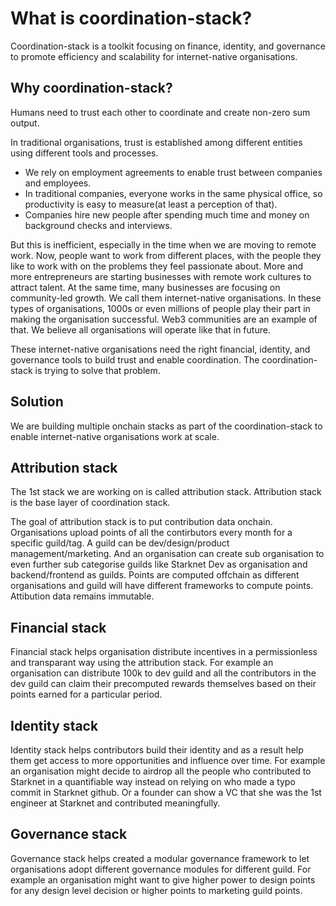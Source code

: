 # What is coordination-stack?

Coordination-stack is a toolkit focusing on finance, identity, and governance to promote efficiency and scalability for internet-native organisations.

## Why coordination-stack?

Humans need to trust each other to coordinate and create non-zero sum output.&#x20;

In traditional organisations, trust is established among different entities using different tools and processes.

* We rely on employment agreements to enable trust between companies and employees.&#x20;
* In traditional companies, everyone works in the same physical office, so productivity is easy to measure(at least a perception of that).
* Companies hire new people after spending much time and money on background checks and interviews.

But this is inefficient, especially in the time when we are moving to remote work. Now, people want to work from different places, with the people they like to work with on the problems they feel passionate about. More and more entrepreneurs are starting businesses with remote work cultures to attract talent. At the same time, many businesses are focusing on community-led growth. We call them internet-native organisations. In these types of organisations, 1000s or even millions of people play their part in making the organisation successful. Web3 communities are an example of that. We believe all organisations will operate like that in future.&#x20;

These internet-native organisations need the right financial, identity, and governance tools to build trust and enable coordination. The coordination-stack is trying to solve that problem.

## Solution

We are building multiple onchain stacks as part of the coordination-stack to enable internet-native organisations work at scale.

## Attribution stack

The 1st stack we are working on is called attribution stack. Attribution stack is the base layer of coordination stack.&#x20;

The goal of attribution stack is to put contribution data onchain. Organisations upload points of all the contirbutors every month for a specific guild/tag. A guild can be dev/design/product management/marketing. And an organisation can create sub organisation to even further sub categorise guilds like Starknet Dev as organisation and backend/frontend as guilds. Points are computed offchain as different organisations and guild will have different frameworks to compute points. Attibution data remains immutable.

## Financial stack

Financial stack helps organisation distribute incentives in a permissionless and transparant way using the attribution stack. For example an organisation can distribute 100k to dev guild and all the contributors in the dev guild can claim their precomputed rewards themselves based on their points earned for a particular period.

## Identity stack

Identity stack helps contributors build their identity and as a result help them get access to more opportunities and influence over time. For example an organisation might decide to airdrop all the people who contributed to Starknet in a quantifiable way instead on relying on who made a typo commit in Starknet github. Or a founder can show a VC that she was the 1st engineer at Starknet and contributed meaningfully.&#x20;

## Governance stack

Governance stack helps created a modular governance framework to let organisations adopt different governance modules for different guild. For example an organisation might want to give higher power to design points for any design level decision or higher points to marketing guild points.&#x20;

